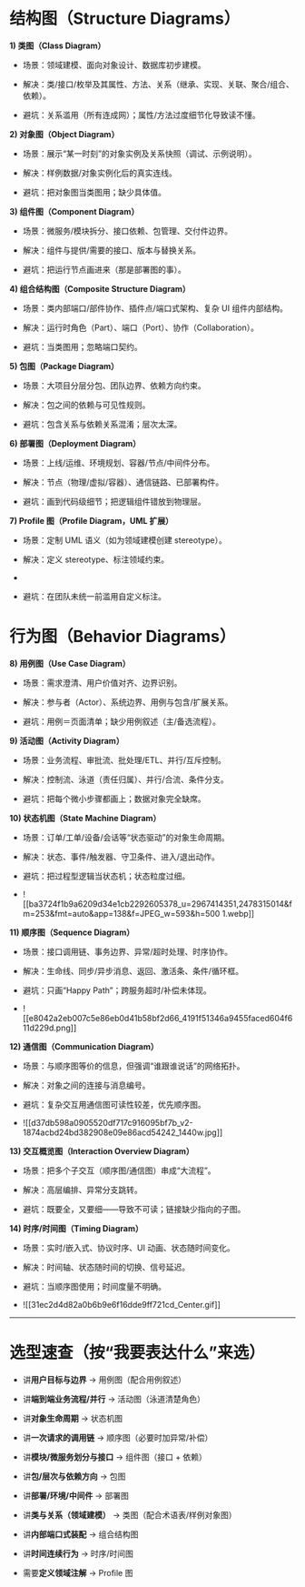 # 结构图（Structure Diagrams）

**1) 类图（Class Diagram）**

- 场景：领域建模、面向对象设计、数据库初步建模。
    
- 解决：类/接口/枚举及其属性、方法、关系（继承、实现、关联、聚合/组合、依赖）。
    
- 避坑：关系滥用（所有连成网）；属性/方法过度细节化导致读不懂。
    

**2) 对象图（Object Diagram）**

- 场景：展示“某一时刻”的对象实例及关系快照（调试、示例说明）。
    
- 解决：样例数据/对象实例化后的真实连线。
    
- 避坑：把对象图当类图用；缺少具体值。
    

**3) 组件图（Component Diagram）**

- 场景：微服务/模块拆分、接口依赖、包管理、交付件边界。
    
- 解决：组件与提供/需要的接口、版本与替换关系。
    
- 避坑：把运行节点画进来（那是部署图的事）。
    

**4) 组合结构图（Composite Structure Diagram）**

- 场景：类内部端口/部件协作、插件点/端口式架构、复杂 UI 组件内部结构。
    
- 解决：运行时角色（Part）、端口（Port）、协作（Collaboration）。
    
- 避坑：当类图用；忽略端口契约。
    

**5) 包图（Package Diagram）**

- 场景：大项目分层分包、团队边界、依赖方向约束。
    
- 解决：包之间的依赖与可见性规则。
    
- 避坑：包含关系与依赖关系混淆；层次太深。
    

**6) 部署图（Deployment Diagram）**

- 场景：上线/运维、环境规划、容器/节点/中间件分布。
    
- 解决：节点（物理/虚拟/容器）、通信链路、已部署构件。
    
- 避坑：画到代码级细节；把逻辑组件错放到物理层。
    

**7) Profile 图（Profile Diagram，UML 扩展）**

- 场景：定制 UML 语义（如为领域建模创建 stereotype）。
    
- 解决：定义 stereotype、标注领域约束。
- 
- 避坑：在团队未统一前滥用自定义标注。


# 行为图（Behavior Diagrams）

**8) 用例图（Use Case Diagram）**

- 场景：需求澄清、用户价值对齐、边界识别。
    
- 解决：参与者（Actor）、系统边界、用例与包含/扩展关系。
    
- 避坑：用例＝页面清单；缺少用例叙述（主/备选流程）。
    

**9) 活动图（Activity Diagram）**

- 场景：业务流程、审批流、批处理/ETL、并行/互斥控制。
    
- 解决：控制流、泳道（责任归属）、并行/合流、条件分支。
    
- 避坑：把每个微小步骤都画上；数据对象完全缺席。
    

**10) 状态机图（State Machine Diagram）**

- 场景：订单/工单/设备/会话等“状态驱动”的对象生命周期。
    
- 解决：状态、事件/触发器、守卫条件、进入/退出动作。
    
- 避坑：把过程型逻辑当状态机；状态粒度过细。
- ![[ba3724f1b9a6209d34e1cb2292605378_u=2967414351,2478315014&fm=253&fmt=auto&app=138&f=JPEG_w=593&h=500 1.webp]]
    

**11) 顺序图（Sequence Diagram）**

- 场景：接口调用链、事务边界、异常/超时处理、时序协作。
    
- 解决：生命线、同步/异步消息、返回、激活条、条件/循环框。
    
- 避坑：只画“Happy Path”；跨服务超时/补偿未体现。
- ![[e8042a2eb007c5e86eb0d41b58bf2d66_4191f51346a9455faced604f611d229d.png]]
    

**12) 通信图（Communication Diagram）**

- 场景：与顺序图等价的信息，但强调“谁跟谁说话”的网络拓扑。
    
- 解决：对象之间的连接与消息编号。
    
- 避坑：复杂交互用通信图可读性较差，优先顺序图。
- ![[d37db598a0905520df717c916095bf7b_v2-1874acbd24bd382908e09e86acd54242_1440w.jpg]]
    

**13) 交互概览图（Interaction Overview Diagram）**

- 场景：把多个子交互（顺序图/通信图）串成“大流程”。
    
- 解决：高层编排、异常分支跳转。
    
- 避坑：既要全，又要细——导致不可读；链接缺少指向的子图。
    

**14) 时序/时间图（Timing Diagram）**

- 场景：实时/嵌入式、协议时序、UI 动画、状态随时间变化。
    
- 解决：时间轴、状态随时间的切换、信号延迟。
    
- 避坑：当顺序图使用；时间度量不明确。
- ![[31ec2d4d82a0b6b9e6f16dde9ff721cd_Center.gif]]
    

---

# 选型速查（按“我要表达什么”来选）

- 讲**用户目标与边界** → 用例图（配合用例叙述）
    
- 讲**端到端业务流程/并行** → 活动图（泳道清楚角色）
    
- 讲**对象生命周期** → 状态机图
    
- 讲**一次请求的调用链** → 顺序图（必要时加异常/补偿）
    
- 讲**模块/微服务划分与接口** → 组件图（接口 + 依赖）
    
- 讲**包/层次与依赖方向** → 包图
    
- 讲**部署/环境/中间件** → 部署图
    
- 讲**类与关系（领域建模）** → 类图（配合术语表/样例对象图）
    
- 讲**内部端口式装配** → 组合结构图
    
- 讲**时间连续行为** → 时序/时间图
    
- 需要**定义领域注解** → Profile 图